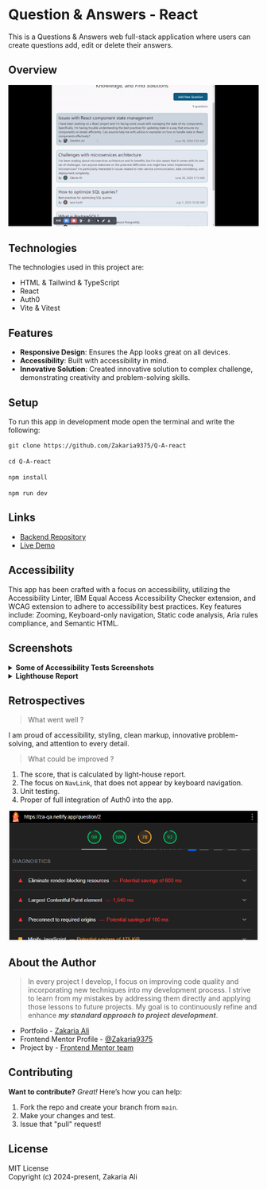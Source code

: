 # Question & Answers - React

This is a Questions & Answers web full-stack application where users can create questions add, edit or delete their answers.

## Overview

<p align="center">
<img src="./public/outcome.gif" alt="Live Outcome" width="900">
</p>

## Technologies

The technologies used in this project are:

- HTML & Tailwind & TypeScript
- React
- Auth0
- Vite & Vitest

## Features

- **Responsive Design**: Ensures the App looks great on all devices.
- **Accessibility**: Built with accessibility in mind.
- **Innovative Solution**: Created innovative solution to complex challenge, demonstrating creativity and problem-solving skills.

## Setup

To run this app in development mode open the terminal and write the following:

```shell
git clone https://github.com/Zakaria9375/Q-A-react

cd Q-A-react

npm install

npm run dev
```

## Links

- [Backend Repository](https://github.com/Zakaria9375/QA-springboot-backend)
- [Live Demo](https://za-qa.netlify.app/)

## Accessibility

This app has been crafted with a focus on accessibility, utilizing the Accessibility Linter, IBM Equal Access Accessibility Checker extension, and WCAG extension to adhere to accessibility best practices. Key features include: Zooming,
Keyboard-only navigation, Static code analysis, Aria rules compliance, and Semantic HTML.

## Screenshots

<details>
  <summary><b>Some of Accessibility Tests Screenshots</b></summary>

<p align="center">
<img src="./public/access1.PNG" alt="Accessibility test 1" width="">
</p>

<p align="center">
<img src="./public/access2.PNG" alt="Accessibility test 2" width="350">
</p>
</details>

<details>
  <summary><b>Lighthouse Report</b></summary>

<p align="center">
<img src="./public/lighthouse.PNG" alt="Lighthouse tests" width="450">
</p>
</details>

## Retrospectives

> What went well ?

I am proud of accessibility, styling, clean markup, innovative problem-solving, and attention to every detail.

> What could be improved ?

1. The score, that is calculated by light-house report.
2. The focus on `NavLink`, that does not appear by keyboard navigation.
3. Unit testing.
4. Proper of full integration of Auth0 into the app.

<p align="center">
<img src="./public/retro.PNG" alt="lighthouse downsides" width="500">
</p>

## About the Author

> In every project I develop, I focus on improving code quality and incorporating new techniques into my development process. I strive to learn from my mistakes by addressing them directly and applying those lessons to future projects. My goal is to continuously refine and enhance **_my standard approach to project development_**.

- Portfolio - [Zakaria Ali](https://zaportfolio.netlify.app/)
- Frontend Mentor Profile - [@Zakaria9375](https://www.frontendmentor.io/profile/Zakaria9375)
- Project by - [Frontend Mentor team](https://www.frontendmentor.io/)

## Contributing

**Want to contribute?** _Great!_ Here’s how you can help:

1. Fork the repo and create your branch from `main`.
2. Make your changes and test.
3. Issue that "pull" request!

## License

MIT License  
Copyright (c) 2024-present, Zakaria Ali
